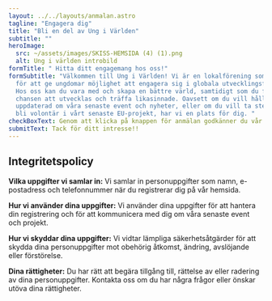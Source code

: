 ```yaml
---
layout: ../../layouts/anmalan.astro
tagline: "Engagera dig"
title: "Bli en del av Ung i Världen"
subtitle: ""
heroImage:
  src: ~/assets/images/SKISS-HEMSIDA (4) (1).png
  alt: Ung i världen introbild
formTitle: " Hitta ditt engagemang hos oss!"
formSubtitle: "Välkommen till Ung i Världen! Vi är en lokalförening som brinner
  för att ge ungdomar möjlighet att engagera sig i globala utvecklingsfrågor.
  Hos oss kan du vara med och skapa en bättre värld, samtidigt som du får
  chansen att utvecklas och träffa likasinnade. Oavsett om du vill hålla dig
  uppdaterad om våra senaste event och nyheter, eller om du vill ta steget och
  bli volontär i vårt senaste EU-projekt, har vi en plats för dig. "
checkBoxText: Genom att klicka på knappen för anmälan godkänner du vår integritetspolicy och samtycker till behandling av dina personuppgifter i enlighet med GDPR.
submitText: Tack för ditt intresse!!
---
```


## Integritetspolicy

**Vilka uppgifter vi samlar in:**
Vi samlar in personuppgifter som namn, e-postadress och telefonnummer när du registrerar dig på vår hemsida.

**Hur vi använder dina uppgifter:**
Vi använder dina uppgifter för att hantera din registrering och för att kommunicera med dig om våra senaste event och projekt.

**Hur vi skyddar dina uppgifter:**
Vi vidtar lämpliga säkerhetsåtgärder för att skydda dina personuppgifter mot obehörig åtkomst, ändring, avslöjande eller förstörelse.

**Dina rättigheter:**
Du har rätt att begära tillgång till, rättelse av eller radering av dina personuppgifter. Kontakta oss om du har några frågor eller önskar utöva dina rättigheter.
